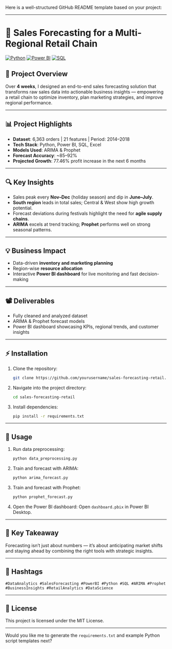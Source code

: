 Here is a well-structured GitHub README template based on your project:

---

# 🚀 Sales Forecasting for a Multi-Regional Retail Chain

[![Python](https://img.shields.io/badge/Python-3670A0?style=flat\&logo=python\&logoColor=ffdd54)](https://www.python.org/)
[![Power BI](https://img.shields.io/badge/PowerBI-F2C811?style=flat\&logo=power-bi\&logoColor=black)](https://powerbi.microsoft.com/)
[![SQL](https://img.shields.io/badge/SQL-4479A1?style=flat\&logo=postgresql\&logoColor=white)](https://www.postgresql.org/)

## 🚀 Project Overview

Over **4 weeks**, I designed an end-to-end sales forecasting solution that transforms raw sales data into actionable business insights — empowering a retail chain to optimize inventory, plan marketing strategies, and improve regional performance.

---

## 📊 Project Highlights

* **Dataset**: 6,363 orders | 21 features | Period: 2014–2018
* **Tech Stack**: Python, Power BI, SQL, Excel
* **Models Used**: ARIMA & Prophet
* **Forecast Accuracy**: \~85–92%
* **Projected Growth**: 77.46% profit increase in the next 6 months

---

## 🔍 Key Insights

* Sales peak every **Nov–Dec** (holiday season) and dip in **June–July**.
* **South region** leads in total sales; Central & West show high growth potential.
* Forecast deviations during festivals highlight the need for **agile supply chains**.
* **ARIMA** excels at trend tracking; **Prophet** performs well on strong seasonal patterns.

---

## 💡 Business Impact

* Data-driven **inventory and marketing planning**
* Region-wise **resource allocation**
* Interactive **Power BI dashboard** for live monitoring and fast decision-making

---

## 📽 Deliverables

* Fully cleaned and analyzed dataset
* ARIMA & Prophet forecast models
* Power BI dashboard showcasing KPIs, regional trends, and customer insights

---

## ⚡ Installation

1. Clone the repository:

   ```bash
   git clone https://github.com/yourusername/sales-forecasting-retail.git
   ```

2. Navigate into the project directory:

   ```bash
   cd sales-forecasting-retail
   ```

3. Install dependencies:

   ```bash
   pip install -r requirements.txt
   ```

---

## 🚀 Usage

1. Run data preprocessing:

   ```bash
   python data_preprocessing.py
   ```

2. Train and forecast with ARIMA:

   ```bash
   python arima_forecast.py
   ```

3. Train and forecast with Prophet:

   ```bash
   python prophet_forecast.py
   ```

4. Open the Power BI dashboard:
   Open `dashboard.pbix` in Power BI Desktop.

---

## 📌 Key Takeaway

Forecasting isn’t just about numbers — it’s about anticipating market shifts and staying ahead by combining the right tools with strategic insights.

---

## 🚀 Hashtags

`#DataAnalytics #SalesForecasting #PowerBI #Python #SQL #ARIMA #Prophet #BusinessInsights #RetailAnalytics #DataScience`

---

## 📄 License

This project is licensed under the MIT License.

---

Would you like me to generate the `requirements.txt` and example Python script templates next?
